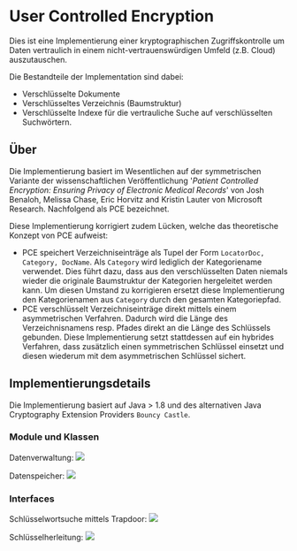 # User Controlled Encryption
Dies ist eine Implementierung einer kryptographischen Zugriffskontrolle um Daten vertraulich in einem nicht-vertrauenswürdigen Umfeld (z.B. Cloud) auszutauschen.

Die Bestandteile der Implementation sind dabei:
* Verschlüsselte Dokumente 
* Verschlüsseltes Verzeichnis (Baumstruktur)
* Verschlüsselte Indexe für die vertrauliche Suche auf verschlüsselten Suchwörtern.

## Über
Die Implementierung basiert im Wesentlichen auf der symmetrischen Variante der wissenschaftlichen Veröffentlichung '_Patient Controlled Encryption: Ensuring Privacy of Electronic Medical Records_' von Josh Benaloh, Melissa Chase, Eric Horvitz and Kristin Lauter von Microsoft Research. Nachfolgend als PCE bezeichnet.

Diese Implementierung korrigiert zudem Lücken, welche das theoretische Konzept von PCE aufweist:

* PCE speichert Verzeichniseinträge als Tupel der Form `LocatorDoc, Category, DocName`. Als `Category` wird lediglich der Kategoriename verwendet. Dies führt dazu, dass aus den verschlüsselten Daten niemals wieder die originale Baumstruktur der Kategorien hergeleitet werden kann. Um diesen Umstand zu korrigieren ersetzt diese Implementierung den Kategorienamen aus `Category` durch den gesamten Kategoriepfad.
* PCE verschlüsselt Verzeichniseinträge direkt mittels einem  asymmetrischen Verfahren. Dadurch wird die Länge des Verzeichnisnamens resp. Pfades direkt an die Länge des Schlüssels gebunden. Diese Implementierung setzt stattdessen auf ein hybrides Verfahren, dass zusätzlich einen symmetrischen Schlüssel einsetzt und diesen wiederum mit dem asymmetrischen Schlüssel sichert.

## Implementierungsdetails
Die Implementierung basiert auf Java > 1.8 und des alternativen  Java Cryptography Extension Providers `Bouncy Castle`.

### Module und Klassen
Datenverwaltung: 
![](images/packages_client.png)

Datenspeicher:
![](images/packages_server.png)

### Interfaces
Schlüsselwortsuche mittels Trapdoor:
![](images/interfaces_search.png)

Schlüsselherleitung:
![](images/interfaces_keyderive.png)

[1]: https://www.microsoft.com/en-us/research/wp-content/uploads/2016/02/PCE-CCSW.pdf